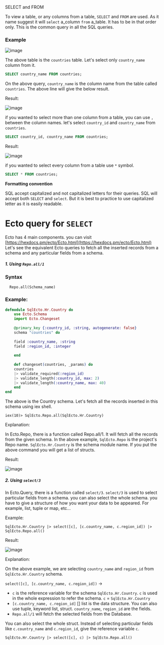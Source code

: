 SELECT and FROM 

To view a table, or any columns from a table, `SELECT` and `FROM` are used.  As it name suggest it will `select` a_column `from` a_table. It has to be in that order only. This is the common query in all the SQL queries. 

### **Example**

![image](https://github.com/sangeethailango/SQL-Ecto-writings/assets/78719077/1d47f215-83c5-4fa9-8ef6-7f663bf8cf7f)

The above table is the `countries` table. Let's select only `country_name` column from it.

```SQL
SELECT country_name FROM countries;
```

On the above query, `country_name` is the column name from the table called `countries`. The above line will give the below result.

Result:

![image](https://github.com/sangeethailango/SQL-Ecto-writings/assets/78719077/5be15a01-e89a-4d0b-815b-b69561020f6b)

if you wanted to select more than one column from a table, you can use `,` between the column names. let's select `country_id` and `country_name` from `countries`.

``` SQL
SELECT country_id, country_name FROM countries;
```

Result:

![image](https://github.com/sangeethailango/SQL-Ecto-writings/assets/78719077/b4555165-ab91-42b8-8cc2-d15d7d8f2440)


if you wanted to select every column from a table use `*` symbol. 

``` SQL
SELECT * FROM countries;
```

**Formatting convention**

SQL accept capitalized and not capitalized letters for their queries. SQL will accept both `SELECT` and `select`. But it is best to practice to use capitalized letter as it is easily readable.

# Ecto query for `SELECT`


Ecto has 4 main components. you can visit [https://hexdocs.pm/ecto/Ecto.html](https://hexdocs.pm/ecto/Ecto.html)   Let's see the equivalent Ecto queries to fetch all the inserted records from a schema and any particular fields from a schema. 

##### 1. Using `Repo.all/1` 

### **Syntax**

``` Ecto
  Repo.all(Schema_name)
```

### **Example:**

``` Elixir
defmodule SqlEcto.Hr.Country do
	use Ecto.Schema
	import Ecto.Changeset
	
	@primary_key {:country_id, :string, autogenerate: false}
	schema "countries" do
	
	field :country_name, :string
	field :region_id, :integer
	
	end
	
	def changeset(countries, _params) do
	countries
	|> validate_required(:region_id)
	|> validate_length(:country_id, max: 2)
	|> validate_length(:country_name, max: 40)
	end
end
```

The above is the Country schema. Let's fetch all the records inserted in this schema using iex shell. 

``` iex
iex(10)> SqlEcto.Repo.all(SqlEcto.Hr.Country)
```

Explanation:

In Ecto.Repo, there is a function called Repo.all/1. It will fetch all the records from the given schema. In the above example,  `SqlEcto.Repo` is the project's Repo name. `SqlEcto.Hr.Country` is the schema module name. If you put the above command you will get a list of structs.

Result:

![image](https://github.com/sangeethailango/SQL-Ecto-writings/assets/78719077/77832649-0f48-4d24-a7f6-0ecbd2c31f37)

##### 2.  Using `select/3`

In Ecto.Query, there is a function called `select/3`. `select/3` is used to select particular fields from a schema. you can also select the whole schema. you have to give a structure of how you want your data to be appeared. For example, list, tuple or map, etc...

Example:

``` Ecto
SqlEcto.Hr.Country |> select([c], [c.country_name, c.region_id]) |> SqlEcto.Repo.all()
```

Result:

![image](https://github.com/sangeethailango/SQL-Ecto-writings/assets/78719077/ab47d661-5233-487e-9bd8-40dc39c68ba0)

Explanation:

On the above example, we are selecting `country_name` and `region_id` from `SqlEcto.Hr.Country` schema. 

`select([c], [c.country_name, c.region_id])` ->

- `c` is the reference variable for the schema `SqlEcto.Hr.Country`.  `c` is used in the whole expression to refer the schema. `c` = `SqlEcto.Hr.Country`
- `[c.country_name, c.region_id]` [] list is the data structure. You can also use tuple, keyword list, struct. `country_name`, `region_id` are the fields.
- `Repo.all/1` will fetch the selected fields from the Database.

You can also select the whole struct. Instead of selecting particular fields like `c.country_name` and `c.region_id`, give the reference variable `c`. 

``` Ecto 
SqlEcto.Hr.Country |> select([c], c) |> SqlEcto.Repo.all() 
```



